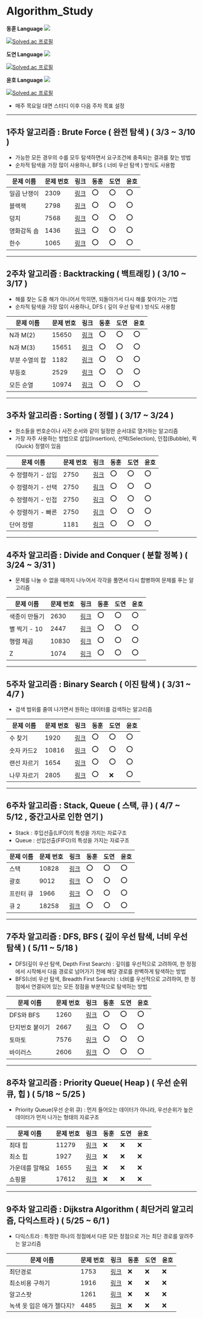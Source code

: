 # Algorithm_Study

<!-- :heavy_check_mark: 체크 표시 / :x: 엑스 표시-->

**동훈 
Language <img src="https://img.shields.io/badge/C++-00599C?style=flat&logo=C%2B%2B&logoColor=white" />**

[![Solved.ac 프로필](http://mazassumnida.wtf/api/v2/generate_badge?boj=ldh019)](https://solved.ac/ldh019)

**도연 
Language <img src="https://img.shields.io/badge/Python-3776AB?style=flat&logo=Python&logoColor=white" />**

[![Solved.ac 프로필](http://mazassumnida.wtf/api/v2/generate_badge?boj=catalina6537)](https://solved.ac/catalina6537)

**윤호 
Language <img src="https://img.shields.io/badge/C++-00599C?style=flat&logo=C%2B%2B&logoColor=white" />**

[![Solved.ac 프로필](http://mazassumnida.wtf/api/v2/generate_badge?boj=jk16400)](https://solved.ac/jk16400)

- 매주 목요일 대면 스터디 이후 다음 주차 목표 설정

---

## 1주차 알고리즘 : Brute Force ( 완전 탐색 ) ( 3/3 ~ 3/10 )

- 가능한 모든 경우의 수를 모두 탐색하면서 요구조건에 충족되는 결과를 찾는 방법
- 순차적 탐색을 가장 많이 사용하나, BFS ( 너비 우선 탐색 ) 방식도 사용함

|문제 이름|문제 번호|링크|동훈|도연|윤호|
|--|--|--|--|--|--|
|일곱 난쟁이|2309|[링크](https://www.acmicpc.net/problem/2309)|:o:|:o:|:o:|
|블랙잭|2798|[링크](https://www.acmicpc.net/problem/2798)|:o:|:o:|:o:|
|덩치|7568|[링크](https://www.acmicpc.net/problem/7568)|:o:|:o:|:o:|
|영화감독 숌|1436|[링크](https://www.acmicpc.net/problem/1436)|:o:|:o:|:o:|
|한수|1065|[링크](https://www.acmicpc.net/problem/1065)|:o:|:o:|:o:|

---

## 2주차 알고리즘 : Backtracking ( 백트래킹 ) ( 3/10 ~ 3/17 )

- 해를 찾는 도중 해가 아니어서 막히면, 되돌아가서 다시 해를 찾아가는 기법
- 순차적 탐색을 가장 많이 사용하나, DFS ( 깊이 우선 탐색 ) 방식도 사용함

|문제 이름|문제 번호|링크|동훈|도연|윤호|
|--|--|--|--|--|--|
|N과 M(2)|15650|[링크](https://www.acmicpc.net/problem/15650)|:o:|:o:|:o:|
|N과 M(3)|15651|[링크](https://www.acmicpc.net/problem/15651)|:o:|:o:|:o:|
|부분 수열의 합|1182|[링크](https://www.acmicpc.net/problem/1182)|:o:|:o:|:o:|
|부등호|2529|[링크](https://www.acmicpc.net/problem/2529)|:o:|:o:|:o:|
|모든 순열|10974|[링크](https://www.acmicpc.net/problem/10974)|:o:|:o:|:o:|

---

## 3주차 알고리즘 : Sorting ( 정렬 ) ( 3/17 ~ 3/24 )

- 원소들을 번호순이나 사전 순서와 같이 일정한 순서대로 열거하는 알고리즘
- 가장 자주 사용하는 방법으로 삽입(Insertion), 선택(Selection), 인접(Bubble), 퀵(Quick) 정렬이 있음

|문제 이름|문제 번호|링크|동훈|도연|윤호|
|--|--|--|--|--|--|
|수 정렬하기 - 삽입|2750|[링크](https://www.acmicpc.net/problem/2750)|:o:|:o:|:o:|
|수 정렬하기 - 선택|2750|[링크](https://www.acmicpc.net/problem/2750)|:o:|:o:|:o:|
|수 정렬하기 - 인접|2750|[링크](https://www.acmicpc.net/problem/2750)|:o:|:o:|:o:|
|수 정렬하기 - 빠른|2750|[링크](https://www.acmicpc.net/problem/2750)|:o:|:o:|:o:|
|단어 정렬|1181|[링크](https://www.acmicpc.net/problem/1181)|:o:|:o:|:o:|

---
## 4주차 알고리즘 : Divide and Conquer ( 분할 정복 ) ( 3/24 ~ 3/31 )

- 문제를 나눌 수 없을 때까지 나누어서 각각을 풀면서 다시 합병하여 문제를 푸는 알고리즘

|문제 이름|문제 번호|링크|동훈|도연|윤호|
|--|--|--|--|--|--|
|색종이 만들기|2630|[링크](https://www.acmicpc.net/problem/2630)|:o:|:o:|:o:|
|별 찍기 - 10|2447|[링크](https://www.acmicpc.net/problem/2447)|:o:|:o:|:o:|
|행렬 제곱|10830|[링크](https://www.acmicpc.net/problem/10830)|:o:|:o:|:o:|
|Z|1074|[링크](https://www.acmicpc.net/problem/1074)|:o:|:o:|:o:|

---
## 5주차 알고리즘 : Binary Search ( 이진 탐색 ) ( 3/31 ~ 4/7 )

- 검색 범위를 줄여 나가면서 원하는 데이터를 검색하는 알고리즘

|문제 이름|문제 번호|링크|동훈|도연|윤호|
|--|--|--|--|--|--|
|수 찾기|1920|[링크](https://www.acmicpc.net/problem/1920)|:o:|:o:|:o:|
|숫자 카드2|10816|[링크](https://www.acmicpc.net/problem/10816)|:o:|:o:|:o:|
|랜선 자르기|1654|[링크](https://www.acmicpc.net/problem/1654)|:o:|:o:|:o:|
|나무 자르기|2805|[링크](https://www.acmicpc.net/problem/2805)|:o:|:x:|:o:|

---
## 6주차 알고리즘 : Stack, Queue ( 스택, 큐 ) ( 4/7 ~ 5/12 , 중간고사로 인한 연기 )

- Stack : 후입선출(LIFO)의 특성을 가지는 자료구조
- Queue : 선입선출(FIFO)의 특성을 가지는 자료구조

|문제 이름|문제 번호|링크|동훈|도연|윤호|
|--|--|--|--|--|--|
|스택|10828|[링크](https://www.acmicpc.net/problem/10828)|:o:|:o:|:o:|
|괄호|9012|[링크](https://www.acmicpc.net/problem/9012)|:o:|:o:|:o:|
|프린터 큐|1966|[링크](https://www.acmicpc.net/problem/1966)|:o:|:o:|:o:|
|큐 2|18258|[링크](https://www.acmicpc.net/problem/18258)|:o:|:o:|:o:|

---
## 7주차 알고리즘 : DFS, BFS ( 깊이 우선 탐색, 너비 우선 탐색 ) ( 5/11 ~ 5/18 )

- DFS(깊이 우선 탐색, Depth First Search) : 깊이를 우선적으로 고려하여, 한 정점에서 시작해서 다음 경로로 넘어가기 전에 해당 경로를 완벽하게 탐색하는 방법
- BFS(너비 우선 탐색, Breadth First Search) : 너비를 우선적으로 고려하여, 한 정점에서 연결되어 있는 모든 정점을 부분적으로 탐색하는 방법

|문제 이름|문제 번호|링크|동훈|도연|윤호|
|--|--|--|--|--|--|
|DFS와 BFS|1260|[링크](https://www.acmicpc.net/problem/1260)|:o:|:o:|:o:|
|단지번호 붙이기|2667|[링크](https://www.acmicpc.net/problem/2667)|:o:|:o:|:o:|
|토마토|7576|[링크](https://www.acmicpc.net/problem/7576)|:o:|:o:|:o:|
|바이러스|2606|[링크](https://www.acmicpc.net/problem/2606)|:o:|:o:|:o:|

---
## 8주차 알고리즘 : Priority Queue( Heap ) ( 우선 순위 큐, 힙 ) ( 5/18 ~ 5/25 )

- Priority Queue(우선 순위 큐) : 먼저 들어오는 데이터가 아니라, 우선순위가 높은 데이터가 먼저 나가는 형태의 자료구조

|문제 이름|문제 번호|링크|동훈|도연|윤호|
|--|--|--|--|--|--|
|최대 힙|11279|[링크](https://www.acmicpc.net/problem/11279)|:x:|:x:|:x:|
|최소 힙|1927|[링크](https://www.acmicpc.net/problem/1927)|:x:|:x:|:x:|
|가운데를 말해요|1655|[링크](https://www.acmicpc.net/problem/1655)|:x:|:x:|:x:|
|쇼핑몰|17612|[링크](https://www.acmicpc.net/problem/17612)|:x:|:x:|:x:|

---
## 9주차 알고리즘 : Dijkstra Algorithm ( 최단거리 알고리즘, 다익스트라 ) ( 5/25 ~ 6/1 )

- 다익스트라 : 특정한 하나의 정점에서 다른 모든 정점으로 가는 최단 경로를 알려주는 알고리즘

|문제 이름|문제 번호|링크|동훈|도연|윤호|
|--|--|--|--|--|--|
|최단경로|1753|[링크](https://www.acmicpc.net/problem/1753)|:x:|:x:|:x:|
|최소비용 구하기|1916|[링크](https://www.acmicpc.net/problem/1916)|:x:|:x:|:x:|
|알고스팟|1261|[링크](https://www.acmicpc.net/problem/1261)|:x:|:x:|:x:|
|녹색 옷 입은 애가 젤다지?|4485|[링크](https://www.acmicpc.net/problem/4485)|:x:|:x:|:x:|
